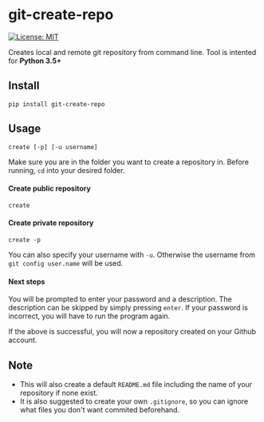 # git-create-repo

[![License: MIT](https://img.shields.io/badge/License-MIT-yellow.svg)](https://opensource.org/licenses/MIT)

Creates local and remote git repository from command line. Tool is intented for **Python 3.5+**

## Install

`pip install git-create-repo`

## Usage

`create [-p] [-u username]`

Make sure you are in the folder you want to create a repository in. Before running, `cd` into your desired folder. 

#### Create public repository

`create`

#### Create private repository

`create -p`

You can also specify your username with `-u`. Otherwise the username from `git config user.name` will be used. 

#### Next steps

You will be prompted to enter your password and a description. The description can be skipped by simply pressing `enter`. If your password is incorrect, you will have to run the program again.

If the above is successful, you will now a repository created on your Github account. 

## Note

* This will also create a default `README.md` file including the name of your repository if none exist. 
* It is also suggested to create your own `.gitignore`, so you can ignore what files you don't want commited beforehand. 